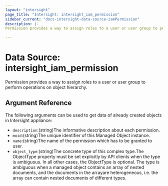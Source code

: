 ```yaml
---
layout: "intersight"
page_title: "Intersight: intersight_iam_permission"
sidebar_current: "docs-intersight-data-source-iamPermission"
description: |-
Permission provides a way to assign roles to a user or user group to perform operations on object hierarchy.

---
```


# Data Source: intersight_iam_permission
Permission provides a way to assign roles to a user or user group to perform operations on object hierarchy.

## Argument Reference
The following arguments can be used to get data of already created objects in Intersight appliance:
* `description`:(string)The informative description about each permission.
* `moid`:(string)The unique identifier of this Managed Object instance.
* `name`:(string)The name of the permission which has to be granted to user.
* `object_type`:(string)The concrete type of this complex type.The ObjectType property must be set explicitly by API clients when the type is ambiguous. In all other cases, the ObjectType is optional. The type is ambiguous when a managed object contains an array of nested documents, and the documents in the arrayare heterogeneous, i.e. the array can contain nested documents of different types.
